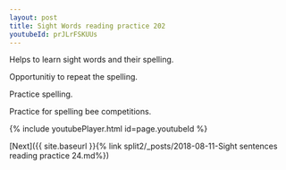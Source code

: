 ```yaml
---
layout: post
title: Sight Words reading practice 202
youtubeId: prJLrFSKUUs
---
```

 
 
Helps to learn sight words and their spelling.

Opportunitiy to repeat the spelling. 

Practice spelling. 
 
Practice for spelling bee competitions. 
 
{% include youtubePlayer.html id=page.youtubeId %}
 
 

[Next]({{ site.baseurl }}{% link  split2/_posts/2018-08-11-Sight sentences reading practice 24.md%})
 
